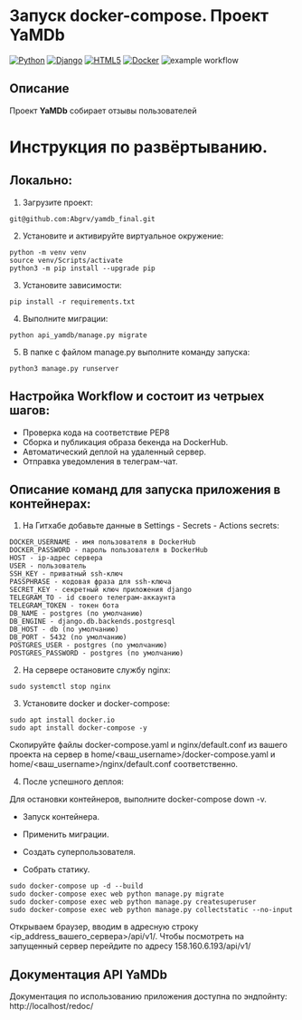 # Запуск docker-compose. Проект YaMDb

[![Python](https://img.shields.io/badge/python-3670A0?style=for-the-badge&logo=python&logoColor=ffdd54)](https://www.python.org)
[![Django](https://img.shields.io/badge/django-%23092E20.svg?style=for-the-badge&logo=django&logoColor=white)](https://www.djangoproject.com)
[![HTML5](https://img.shields.io/badge/html5-%23E34F26.svg?style=for-the-badge&logo=html5&logoColor=white)](https://en.wikipedia.org/wiki/HTML5)
[![Docker](https://img.shields.io/badge/docker-%230db7ed.svg?style=for-the-badge&logo=docker&logoColor=white)](https://www.docker.com)
![example workflow](https://github.com/Abgrv/yamdb_final/actions/workflows/yamdb_workflow.yml/badge.svg)

## Описание

Проект **YaMDb** собирает отзывы пользователей

# Инструкция по развёртыванию.

## Локально:

1. Загрузите проект:
```
git@github.com:Abgrv/yamdb_final.git
```
2. Установите и активируйте виртуальное окружение:

```
python -m venv venv
source venv/Scripts/activate
python3 -m pip install --upgrade pip
```
3. Установите зависимости:
```
pip install -r requirements.txt
```
4. Выполнитe миграции:
```
python api_yamdb/manage.py migrate 
```
5. В папке с файлом manage.py выполните команду запуска:
```
python3 manage.py runserver
```

## Настройка Workflow и состоит из четрыех шагов:

- Проверка кода на соответствие PEP8
- Сборка и публикация образа бекенда на DockerHub.
- Автоматический деплой на удаленный сервер.
- Отправка уведомления в телеграм-чат.

## Описание команд для запуска приложения в контейнерах:

1. На Гитхабе добавьте данные в Settings - Secrets - Actions secrets:

```
DOCKER_USERNAME - имя пользователя в DockerHub
DOCKER_PASSWORD - пароль пользователя в DockerHub
HOST - ip-адрес сервера
USER - пользователь
SSH_KEY - приватный ssh-ключ
PASSPHRASE - кодовая фраза для ssh-ключа
SECRET_KEY - секретный ключ приложения django
TELEGRAM_TO - id своего телеграм-аккаунта
TELEGRAM_TOKEN - токен бота
DB_NAME - postgres (по умолчанию)
DB_ENGINE - django.db.backends.postgresql
DB_HOST - db (по умолчанию)
DB_PORT - 5432 (по умолчанию)
POSTGRES_USER - postgres (по умолчанию)
POSTGRES_PASSWORD - postgres (по умолчанию)
```

2. На сервере остановите службу nginx:

```
sudo systemctl stop nginx 
```

3. Установите docker и docker-compose:

```
sudo apt install docker.io
sudo apt install docker-compose -y
```

Скопируйте файлы docker-compose.yaml и nginx/default.conf из вашего проекта на сервер в home/<ваш_username>/docker-compose.yaml и home/<ваш_username>/nginx/default.conf соответственно.

4. После успешного деплоя:

Для остановки контейнеров, выполните docker-compose down -v.

- Запуск контейнера.

- Применить миграции.

- Создать суперпользователя.

- Собрать статику.

```
sudo docker-compose up -d --build
sudo docker-compose exec web python manage.py migrate
sudo docker-compose exec web python manage.py createsuperuser
sudo docker-compose exec web python manage.py collectstatic --no-input
```

Открываем браузер, вводим в адресную строку <ip_address_вашего_сервера>/api/v1/. Чтобы посмотреть на запущенный сервер перейдите по адресу 158.160.6.193/api/v1/

## Документация API YaMDb

Документация по использованию приложения доступна по эндпойнту: http://localhost/redoc/
